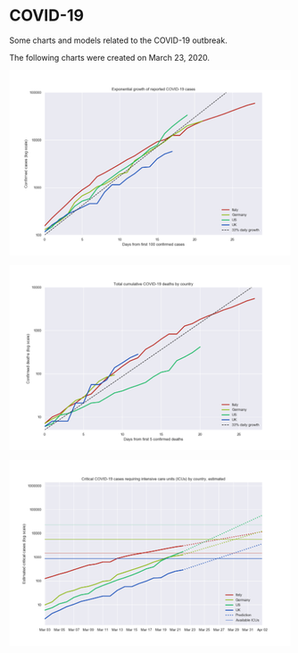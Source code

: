 # COVID-19
Some charts and models related to the COVID-19 outbreak.

The following charts were created on March 23, 2020.

![Growth](resources/growth.png)

![Critical](resources/deaths.png)

![Deaths](resources/critical.png)

